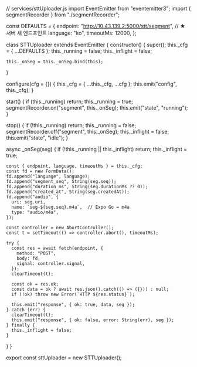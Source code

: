 // services/sttUploader.js
import EventEmitter from "eventemitter3";
import { segmentRecorder } from "./segmentRecorder";

const DEFAULTS = {
  endpoint: "http://10.43.139.2:5000/stt/segment", // ★ 서버 새 엔드포인트
  language: "ko",
  timeoutMs: 12000,
};

class STTUploader extends EventEmitter {
  constructor() {
    super();
    this._cfg = { ...DEFAULTS };
    this._running = false;
    this._inflight = false;

    this._onSeg = this._onSeg.bind(this);
  }

  configure(cfg = {}) {
    this._cfg = { ...this._cfg, ...cfg };
    this.emit("config", this._cfg);
  }

  start() {
    if (this._running) return;
    this._running = true;
    segmentRecorder.on("segment", this._onSeg);
    this.emit("state", "running");
  }

  stop() {
    if (!this._running) return;
    this._running = false;
    segmentRecorder.off("segment", this._onSeg);
    this._inflight = false;
    this.emit("state", "idle");
  }

  async _onSeg(seg) {
    if (!this._running || this._inflight) return;
    this._inflight = true;

    const { endpoint, language, timeoutMs } = this._cfg;
    const fd = new FormData();
    fd.append("language", language);
    fd.append("segment_seq", String(seg.seq));
    fd.append("duration_ms", String(seg.durationMs ?? 0));
    fd.append("created_at", String(seg.createdAt));
    fd.append("audio", {
      uri: seg.uri,
      name: `seg-${seg.seq}.m4a`,  // Expo Go = m4a
      type: "audio/m4a",
    });

    const controller = new AbortController();
    const t = setTimeout(() => controller.abort(), timeoutMs);

    try {
      const res = await fetch(endpoint, {
        method: "POST",
        body: fd,
        signal: controller.signal,
      });
      clearTimeout(t);

      const ok = res.ok;
      const data = ok ? await res.json().catch(() => ({})) : null;
      if (!ok) throw new Error(`HTTP ${res.status}`);

      this.emit("response", { ok: true, data, seg });
    } catch (err) {
      clearTimeout(t);
      this.emit("response", { ok: false, error: String(err), seg });
    } finally {
      this._inflight = false;
    }
  }
}

export const sttUploader = new STTUploader();